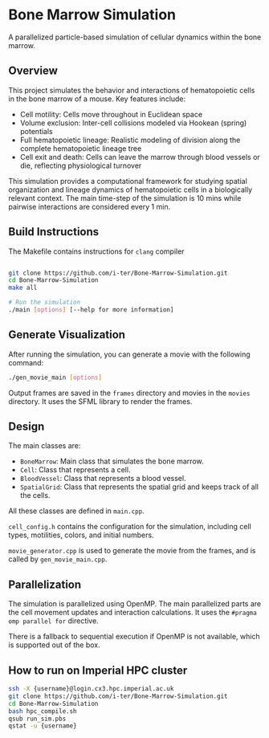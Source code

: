 # Bone Marrow Simulation

A parallelized particle-based simulation of cellular dynamics within the bone marrow.

## Overview

This project simulates the behavior and interactions of hematopoietic cells in the bone marrow of a mouse. Key features include:

- Cell motility: Cells move throughout in Euclidean space
- Volume exclusion: Inter-cell collisions modeled via Hookean (spring) potentials
- Full hematopoietic lineage: Realistic modeling of division along the complete hematopoietic lineage tree
- Cell exit and death: Cells can leave the marrow through blood vessels or die, reflecting physiological turnover

This simulation provides a computational framework for studying spatial organization and lineage dynamics of hematopoietic cells in a biologically relevant context. The main time-step of the simulation is 10 mins while pairwise interactions are considered every 1 min. 

## Build Instructions

The Makefile contains instructions for `clang` compiler

```bash

git clone https://github.com/i-ter/Bone-Marrow-Simulation.git
cd Bone-Marrow-Simulation
make all

# Run the simulation
./main [options] [--help for more information]
```

## Generate Visualization

After running the simulation, you can generate a movie with the following command:

```bash
./gen_movie_main [options]
```

Output frames are saved in the `frames` directory and movies in the `movies` directory. It uses the SFML library to render the frames.

## Design

The main classes are:

- `BoneMarrow`: Main class that simulates the bone marrow.
- `Cell`: Class that represents a cell.
- `BloodVessel`: Class that represents a blood vessel.
- `SpatialGrid`: Class that represents the spatial grid and keeps track of all the cells.

All these classes are defined in `main.cpp`.

`cell_config.h` contains the configuration for the simulation, including cell types, motilities, colors, and initial numbers.

`movie_generator.cpp` is used to generate the movie from the frames, and is called by `gen_movie_main.cpp`.

## Parallelization

The simulation is parallelized using OpenMP. The main parallelized parts are the cell movement updates and interaction calculations. It uses the `#pragma omp parallel for` directive.

There is a fallback to sequential execution if OpenMP is not available, which is supported out of the box.

## How to run on Imperial HPC cluster

```bash
ssh -X {username}@login.cx3.hpc.imperial.ac.uk
git clone https://github.com/i-ter/Bone-Marrow-Simulation.git
cd Bone-Marrow-Simulation
bash hpc_compile.sh
qsub run_sim.pbs
qstat -u {username}
```

